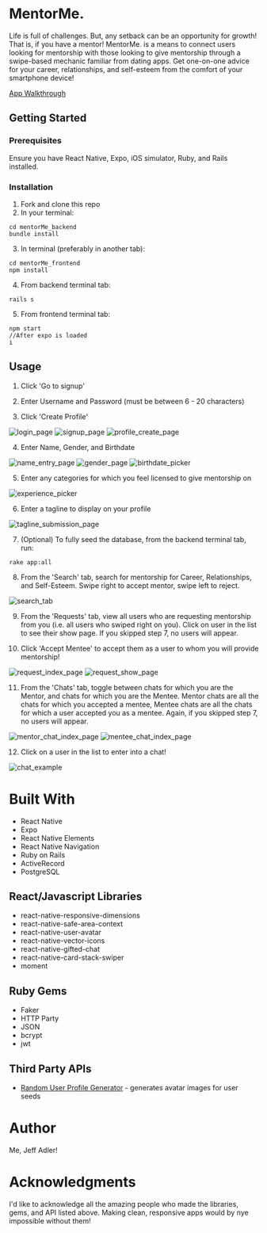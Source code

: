 # MentorMe.

Life is full of challenges. But, any setback can be an opportunity for growth! That is, if you have a mentor! MentorMe. is a means to connect users looking for mentorship with those looking to give mentorship through a swipe-based mechanic familiar from dating apps. Get one-on-one advice for your career, relationships, and self-esteem from the comfort of your smartphone device!

[App Walkthrough](https://youtu.be/U85gXH0QPL0 "MentorMe. Walkthrough")

## Getting Started

### Prerequisites

Ensure you have React Native, Expo, iOS simulator, Ruby, and Rails installed.

### Installation

1. Fork and clone this repo
2. In your terminal:

```
cd mentorMe_backend
bundle install
```

3. In terminal (preferably in another tab):

```
cd mentorMe_frontend
npm install
```

4. From backend terminal tab:

```
rails s
```

5. From frontend terminal tab:

```
npm start
//After expo is loaded
i
```

## Usage

1. Click 'Go to signup'

2. Enter Username and Password (must be between 6 - 20 characters)

3. Click 'Create Profile'

![login_page](./screenshots/login_page.png?raw=true "Login Page")
![signup_page](./screenshots/signup_page.png?raw=true "Signup Page")
![profile_create_page](./screenshots/profile_create_page.png?raw=true "Profile Create Page")

4. Enter Name, Gender, and Birthdate

![name_entry_page](./screenshots/name_entry_page.png?raw=true "Name Submission Page")
![gender_page](./screenshots/gender_page.png?raw=true "Gender Selection Page")
![birthdate_picker](./screenshots/birthdate_picker.png?raw=true "Birthdate Selection Page")

5. Enter any categories for which you feel licensed to give mentorship on

![experience_picker](./screenshots/experience_picker.png?raw=true "Experience Picker Page")

6. Enter a tagline to display on your profile

![tagline_submission_page](./screenshots/tagline_submission_page.png?raw=true "Tagline Submission Page")

7. (Optional) To fully seed the database, from the backend terminal tab, run:

```
rake app:all
```

8. From the 'Search' tab, search for mentorship for Career, Relationships, and Self-Esteem. Swipe right to accept mentor, swipe left to reject.

![search_tab](./screenshots/search_tab.png?raw=true "Search Tab Page")

9. From the 'Requests' tab, view all users who are requesting mentorship from you (i.e. all users who swiped right on you). Click on user in the list to see their show page. If you skipped step 7, no users will appear.

10. Click 'Accept Mentee' to accept them as a user to whom you will provide mentorship!

![request_index_page](./screenshots/request_index_page.png?raw=true "Request Index Page")
![request_show_page](./screenshots/request_show_page.png?raw=true "Request Show Page")

11. From the 'Chats' tab, toggle between chats for which you are the Mentor, and chats for which you are the Mentee. Mentor chats are all the chats for which you accepted a mentee, Mentee chats are all the chats for which a user accepted you as a mentee. Again, if you skipped step 7, no users will appear.

![mentor_chat_index_page](./screenshots/mentor_chat_index_page.png?raw=true "Mentor Chat Index Page")
![mentee_chat_index_page](./screenshots/mentee_chat_index_page.png?raw=true "Mentee Chat Index Page")

12. Click on a user in the list to enter into a chat!

![chat_example](./screenshots/chat_example.png?raw=true "Chat Example Page")

# Built With

- React Native
- Expo
- React Native Elements
- React Native Navigation
- Ruby on Rails
- ActiveRecord
- PostgreSQL

## React/Javascript Libraries

- react-native-responsive-dimensions
- react-native-safe-area-context
- react-native-user-avatar
- react-native-vector-icons
- react-native-gifted-chat
- react-native-card-stack-swiper
- moment

## Ruby Gems

- Faker
- HTTP Party
- JSON
- bcrypt
- jwt

## Third Party APIs

- <a href="https://randomuser.me/">Random User Profile Generator</a> - generates avatar images for user seeds

# Author

Me, Jeff Adler!

# Acknowledgments

I'd like to acknowledge all the amazing people who made the libraries, gems, and API listed above. Making clean, responsive apps would by nye impossible without them!
